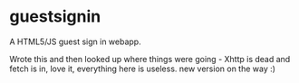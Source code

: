 # guestsignin
A HTML5/JS guest sign in webapp. 

Wrote this and then looked up where things were going - Xhttp is dead and fetch is in, love it, everything here is useless. 
new version on the way :)
